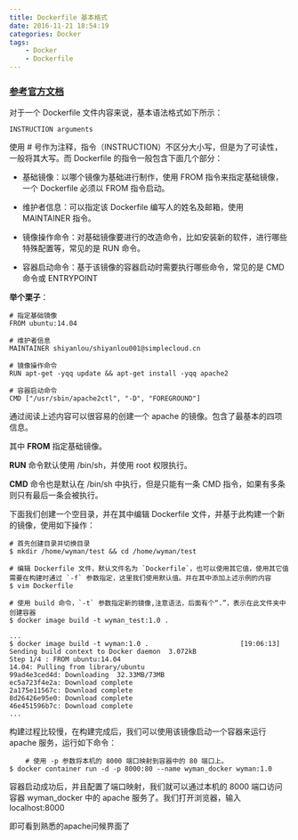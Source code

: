 ```yaml
---
title: Dockerfile 基本格式
date: 2016-11-21 18:54:19
categories: Docker
tags:
    - Docker
    - Dockerfile
---
```



### [参考官方文档](https://docs.docker.com/engine/reference/builder/#usage) ###


对于一个 Dockerfile 文件内容来说，基本语法格式如下所示：


    INSTRUCTION arguments

使用 # 号作为注释，指令（INSTRUCTION）不区分大小写，但是为了可读性，一般将其大写。而 Dockerfile 的指令一般包含下面几个部分：


- 基础镜像：以哪个镜像为基础进行制作，使用 FROM 指令来指定基础镜像，一个 Dockerfile 必须以 FROM 指令启动。

- 维护者信息：可以指定该 Dockerfile 编写人的姓名及邮箱，使用 MAINTAINER 指令。

- 镜像操作命令：对基础镜像要进行的改造命令，比如安装新的软件，进行哪些特殊配置等，常见的是 RUN 命令。

- 容器启动命令：基于该镜像的容器启动时需要执行哪些命令，常见的是 CMD 命令或 ENTRYPOINT

**举个栗子**：

```
# 指定基础镜像
FROM ubuntu:14.04

# 维护者信息
MAINTAINER shiyanlou/shiyanlou001@simplecloud.cn

# 镜像操作命令
RUN apt-get -yqq update && apt-get install -yqq apache2

# 容器启动命令
CMD ["/usr/sbin/apache2ctl", "-D", "FOREGROUND"]
```

通过阅读上述内容可以很容易的创建一个 apache 的镜像。包含了最基本的四项信息。

其中 **FROM** 指定基础镜像。

**RUN** 命令默认使用 /bin/sh，并使用 root 权限执行。

**CMD** 命令也是默认在 /bin/sh 中执行，但是只能有一条 CMD 指令，如果有多条则只有最后一条会被执行。

下面我们创建一个空目录，并在其中编辑 Dockerfile 文件，并基于此构建一个新的镜像，使用如下操作：

```
# 首先创建目录并切换目录
$ mkdir /home/wyman/test && cd /home/wyman/test

# 编辑 Dockerfile 文件，默认文件名为 `Dockerfile`，也可以使用其它值，使用其它值需要在构建时通过 `-f` 参数指定，这里我们使用默认值。并在其中添加上述示例的内容
$ vim Dockerfile

# 使用 build 命令，`-t` 参数指定新的镜像,注意语法，后面有个“.”，表示在此文件夹中创建容器
$ docker image build -t wyman_test:1.0 .
```
```
...
$ docker image build -t wyman:1.0 .                       [19:06:13]
Sending build context to Docker daemon  3.072kB
Step 1/4 : FROM ubuntu:14.04
14.04: Pulling from library/ubuntu
99ad4e3ced4d: Downloading  32.33MB/73MB
ec5a723f4e2a: Download complete 
2a175e11567c: Download complete 
8d26426e95e0: Download complete 
46e451596b7c: Download complete
...
```

构建过程比较慢，在构建完成后，我们可以使用该镜像启动一个容器来运行 apache 服务，运行如下命令：

```
    # 使用 -p 参数将本机的 8000 端口映射到容器中的 80 端口上。
$ docker container run -d -p 8000:80 --name wyman_docker wyman:1.0
```

容器启动成功后，并且配置了端口映射，我们就可以通过本机的 8000 端口访问容器 wyman_docker 中的 apache 服务了。我们打开浏览器，输入 localhost:8000

即可看到熟悉的apache问候界面了
